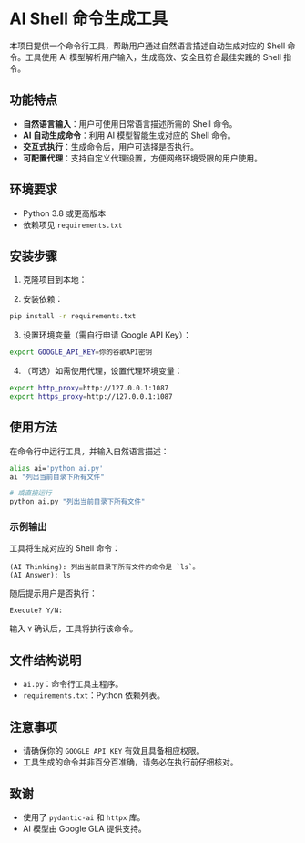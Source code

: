 # AI Shell 命令生成工具

本项目提供一个命令行工具，帮助用户通过自然语言描述自动生成对应的 Shell 命令。工具使用 AI 模型解析用户输入，生成高效、安全且符合最佳实践的 Shell 指令。

## 功能特点

- **自然语言输入**：用户可使用日常语言描述所需的 Shell 命令。
- **AI 自动生成命令**：利用 AI 模型智能生成对应的 Shell 命令。
- **交互式执行**：生成命令后，用户可选择是否执行。
- **可配置代理**：支持自定义代理设置，方便网络环境受限的用户使用。

## 环境要求

- Python 3.8 或更高版本
- 依赖项见 `requirements.txt`

## 安装步骤

1. 克隆项目到本地：


2. 安装依赖：

```bash
pip install -r requirements.txt
```

3. 设置环境变量（需自行申请 Google API Key）：

```bash
export GOOGLE_API_KEY=你的谷歌API密钥
```

4. （可选）如需使用代理，设置代理环境变量：

```bash
export http_proxy=http://127.0.0.1:1087
export https_proxy=http://127.0.0.1:1087
```

## 使用方法

在命令行中运行工具，并输入自然语言描述：

```bash
alias ai='python ai.py'
ai "列出当前目录下所有文件"

# 或直接运行
python ai.py "列出当前目录下所有文件"
```

### 示例输出

工具将生成对应的 Shell 命令：

```
(AI Thinking): 列出当前目录下所有文件的命令是 `ls`。
(AI Answer): ls
```

随后提示用户是否执行：

```
Execute? Y/N:
```

输入 `Y` 确认后，工具将执行该命令。

## 文件结构说明

- `ai.py`：命令行工具主程序。
- `requirements.txt`：Python 依赖列表。

## 注意事项

- 请确保你的 `GOOGLE_API_KEY` 有效且具备相应权限。
- 工具生成的命令并非百分百准确，请务必在执行前仔细核对。

## 致谢

- 使用了 `pydantic-ai` 和 `httpx` 库。
- AI 模型由 Google GLA 提供支持。
